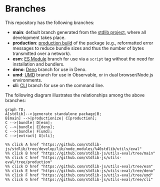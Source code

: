 <!--

@license Apache-2.0

Copyright (c) 2023 The Stdlib Authors.

Licensed under the Apache License, Version 2.0 (the "License");
you may not use this file except in compliance with the License.
You may obtain a copy of the License at

    http://www.apache.org/licenses/LICENSE-2.0

Unless required by applicable law or agreed to in writing, software
distributed under the License is distributed on an "AS IS" BASIS,
WITHOUT WARRANTIES OR CONDITIONS OF ANY KIND, either express or implied.
See the License for the specific language governing permissions and
limitations under the License.

-->

# Branches

This repository has the following branches:

-   **main**: default branch generated from the [stdlib project][stdlib-url], where all development takes place.
-   **production**: [production build][production-url] of the package (e.g., reformatted error messages to reduce bundle sizes and thus the number of bytes transmitted over a network).
-   **esm**: [ES Module][esm-url] branch for use via a `script` tag without the need for installation and bundlers.
-   **deno**: [Deno][deno-url] branch for use in Deno.
-   **umd**: [UMD][umd-url] branch for use in Observable, or in dual browser/Node.js environments.
-   **cli**: [CLI][cli-url] branch for use on the command line.

The following diagram illustrates the relationships among the above branches:

```mermaid
graph TD;
A[stdlib]-->|generate standalone package|B;
B[main] -->|productionize| C[production];
C -->|bundle| D[esm];
C -->|bundle| E[deno];
C -->|bundle| F[umd];
C -->|extract| G[cli];

%% click A href "https://github.com/stdlib-js/stdlib/tree/develop/lib/node_modules/%40stdlib/utils/eval"
%% click B href "https://github.com/stdlib-js/utils-eval/tree/main"
%% click C href "https://github.com/stdlib-js/utils-eval/tree/production"
%% click D href "https://github.com/stdlib-js/utils-eval/tree/esm"
%% click E href "https://github.com/stdlib-js/utils-eval/tree/deno"
%% click F href "https://github.com/stdlib-js/utils-eval/tree/umd"
%% click G href "https://github.com/stdlib-js/utils-eval/tree/cli"
```

[stdlib-url]: https://github.com/stdlib-js/stdlib/tree/develop/lib/node_modules/%40stdlib/utils/eval
[production-url]: https://github.com/stdlib-js/utils-eval/tree/production
[deno-url]: https://github.com/stdlib-js/utils-eval/tree/deno
[umd-url]: https://github.com/stdlib-js/utils-eval/tree/umd
[esm-url]: https://github.com/stdlib-js/utils-eval/tree/esm
[cli-url]: https://github.com/stdlib-js/utils-eval/tree/cli